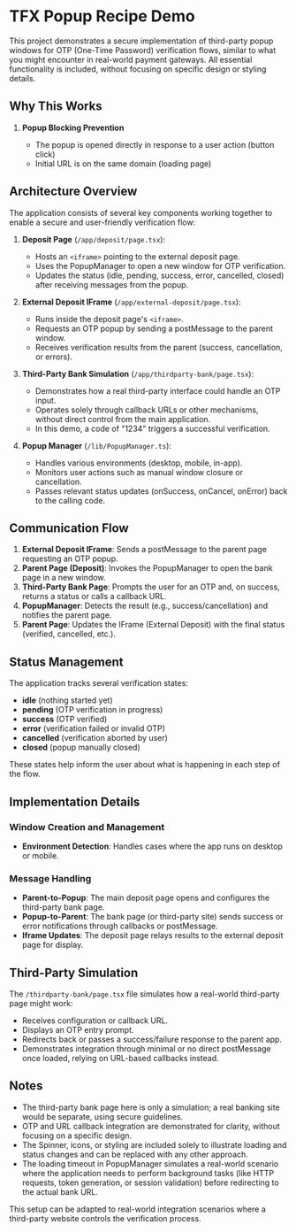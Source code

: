 # TFX Popup Recipe Demo

This project demonstrates a secure implementation of third-party popup windows for OTP (One-Time Password) verification flows, similar to what you might encounter in real-world payment gateways. All essential functionality is included, without focusing on specific design or styling details.

## Why This Works

1. **Popup Blocking Prevention**

   - The popup is opened directly in response to a user action (button click)
   - Initial URL is on the same domain (loading page)

## Architecture Overview

The application consists of several key components working together to enable a secure and user-friendly verification flow:

1. **Deposit Page** (`/app/deposit/page.tsx`):

   - Hosts an `<iframe>` pointing to the external deposit page.
   - Uses the PopupManager to open a new window for OTP verification.
   - Updates the status (idle, pending, success, error, cancelled, closed) after receiving messages from the popup.

2. **External Deposit IFrame** (`/app/external-deposit/page.tsx`):

   - Runs inside the deposit page's `<iframe>`.
   - Requests an OTP popup by sending a postMessage to the parent window.
   - Receives verification results from the parent (success, cancellation, or errors).

3. **Third-Party Bank Simulation** (`/app/thirdparty-bank/page.tsx`):

   - Demonstrates how a real third-party interface could handle an OTP input.
   - Operates solely through callback URLs or other mechanisms, without direct control from the main application.
   - In this demo, a code of "1234" triggers a successful verification.

4. **Popup Manager** (`/lib/PopupManager.ts`):
   - Handles various environments (desktop, mobile, in-app).
   - Monitors user actions such as manual window closure or cancellation.
   - Passes relevant status updates (onSuccess, onCancel, onError) back to the calling code.

## Communication Flow

1. **External Deposit IFrame**: Sends a postMessage to the parent page requesting an OTP popup.
2. **Parent Page (Deposit)**: Invokes the PopupManager to open the bank page in a new window.
3. **Third-Party Bank Page**: Prompts the user for an OTP and, on success, returns a status or calls a callback URL.
4. **PopupManager**: Detects the result (e.g., success/cancellation) and notifies the parent page.
5. **Parent Page**: Updates the IFrame (External Deposit) with the final status (verified, cancelled, etc.).

## Status Management

The application tracks several verification states:

- **idle** (nothing started yet)
- **pending** (OTP verification in progress)
- **success** (OTP verified)
- **error** (verification failed or invalid OTP)
- **cancelled** (verification aborted by user)
- **closed** (popup manually closed)

These states help inform the user about what is happening in each step of the flow.

## Implementation Details

### Window Creation and Management

- **Environment Detection**: Handles cases where the app runs on desktop or mobile.

### Message Handling

- **Parent-to-Popup**: The main deposit page opens and configures the third-party bank page.
- **Popup-to-Parent**: The bank page (or third-party site) sends success or error notifications through callbacks or postMessage.
- **Iframe Updates**: The deposit page relays results to the external deposit page for display.

## Third-Party Simulation

The `/thirdparty-bank/page.tsx` file simulates how a real-world third-party page might work:

- Receives configuration or callback URL.
- Displays an OTP entry prompt.
- Redirects back or passes a success/failure response to the parent app.
- Demonstrates integration through minimal or no direct postMessage once loaded, relying on URL-based callbacks instead.

## Notes

- The third-party bank page here is only a simulation; a real banking site would be separate, using secure guidelines.
- OTP and URL callback integration are demonstrated for clarity, without focusing on a specific design.
- The Spinner, icons, or styling are included solely to illustrate loading and status changes and can be replaced with any other approach.
- The loading timeout in PopupManager simulates a real-world scenario where the application needs to perform background tasks (like HTTP requests, token generation, or session validation) before redirecting to the actual bank URL.

This setup can be adapted to real-world integration scenarios where a third-party website controls the verification process.
